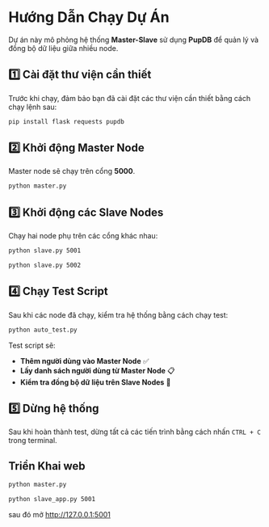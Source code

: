 # Hướng Dẫn Chạy Dự Án

Dự án này mô phỏng hệ thống **Master-Slave** sử dụng **PupDB** để quản lý và đồng bộ dữ liệu giữa nhiều node.

## 1️⃣ Cài đặt thư viện cần thiết
Trước khi chạy, đảm bảo bạn đã cài đặt các thư viện cần thiết bằng cách chạy lệnh sau:
```sh
pip install flask requests pupdb
```

## 2️⃣ Khởi động Master Node
Master node sẽ chạy trên cổng **5000**.
```sh
python master.py
```

## 3️⃣ Khởi động các Slave Nodes
Chạy hai node phụ trên các cổng khác nhau:
```sh
python slave.py 5001
```
```sh
python slave.py 5002
```

## 4️⃣ Chạy Test Script
Sau khi các node đã chạy, kiểm tra hệ thống bằng cách chạy test:
```sh
python auto_test.py
```

Test script sẽ:
- **Thêm người dùng vào Master Node** ✅
- **Lấy danh sách người dùng từ Master Node** 📋
- **Kiểm tra đồng bộ dữ liệu trên Slave Nodes** 🔄

## 5️⃣ Dừng hệ thống
Sau khi hoàn thành test, dừng tất cả các tiến trình bằng cách nhấn `CTRL + C` trong terminal.


## Triển Khai web
```sh
python master.py
```
```sh
python slave_app.py 5001
```
sau đó mở http://127.0.0.1:5001



